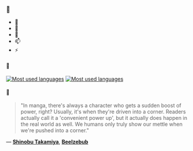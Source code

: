 ### 👋

- 🔭
- 🌱
- 💬
- 📫
- ⚡

#### 🧏

[![Most used languages](https://github-readme-stats-aynah.vercel.app/api/top-langs/?username=aynh&theme=solarized-dark&langs_count=6&layout=compact&hide_title=true)](https://github.com/anuraghazra/github-readme-stats#gh-dark-mode-only)
[![Most used languages](https://github-readme-stats-aynah.vercel.app/api/top-langs/?username=aynh&theme=solarized-light&langs_count=6&layout=compact&hide_title=true)](https://github.com/anuraghazra/github-readme-stats#gh-light-mode-only)

#### 💬

> "In manga, there's always a character who gets a sudden boost of power, right? Usually, it's when they're driven into a corner. Readers actually call it a 'convenient power up', but it actually does happen in the real world as well. We humans only truly show our mettle when we're pushed into a corner."

&mdash; [**Shinobu Takamiya**](https://myanimelist.net/character.php?q=Shinobu%20Takamiya&cat=character), [**Beelzebub**](https://myanimelist.net/search/all?q=Beelzebub&cat=all)
